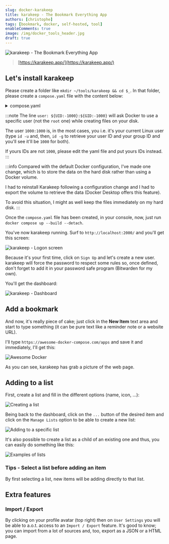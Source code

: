 ```yaml
---
slug: docker-karakeep
title: karakeep - The Bookmark Everything App
authors: [christophe]
tags: [bookmark, docker, self-hosted, tool]
enableComments: true
image: /img/docker_tools_header.jpg
draft: true
---
```

<!-- cspell:ignore karakeep,bitwarden -->

![karakeep - The Bookmark Everything App](/img/docker_tools_header.jpg)

> [https://karakeep.app/](https://karakeep.app/)

## Let's install karakeep

Please create a folder like `mkdir ~/tools/karakeep && cd $_`. In that folder, please create a `compose.yaml` file with the content below:

<details>

<summary>compose.yaml</summary>

<!-- cspell:disable -->
```yaml
name: tools

services:
  web:
    image: ghcr.io/karakeep-app/karakeep:${KARAKEEP_VERSION:-release}
    restart: unless-stopped
    volumes:
      - ./data:/data
    ports:
      - 2000:3000
    env_file:
      - .env
    user: ${UID:-1000}:${GID:-1000}
    environment:
      MEILI_ADDR: http://meilisearch:7700
      BROWSER_WEB_URL: http://chrome:9222
      DATA_DIR: /data

  chrome:
    image: gcr.io/zenika-hub/alpine-chrome:123
    restart: unless-stopped
    command:
      - --no-sandbox
      - --disable-gpu
      - --disable-dev-shm-usage
      - --remote-debugging-address=0.0.0.0
      - --remote-debugging-port=9222
      - --hide-scrollbars

  meilisearch:
    image: getmeili/meilisearch:v1.13.3
    restart: unless-stopped
    env_file:
      - .env
    environment:
      MEILI_NO_ANALYTICS: "true"
    volumes:
      - meilisearch:/meili_data

volumes:
  meilisearch:
```
<!-- cspell:enable -->

</details>

:::note
The line `user: ${UID:-1000}:${GID:-1000}` will ask Docker to use a specific user (not the `root` one) while creating files on your disk.

The user `1000:1000` is, in the most cases, you i.e. it's your current Linux user (type `id -u` and, then, `id -g` to retrieve your user ID and your group ID and you'll see it'll be `1000` for both).

If yours IDs are not `1000`, please edit the yaml file and put yours IDs instead.
:::

:::info
Compared with the default Docker configuration, I've made one change, which is to store the data on the hard disk rather than using a Docker volume.

I had to reinstall Karakeep following a configuration change and I had to export the volume to retrieve the data (Docker Desktop offers this feature).

To avoid this situation, I might as well keep the files immediately on my hard disk.
:::

Once the `compose.yaml` file has been created, in your console, now, just run `docker compose up --build --detach`.

You've now karakeep running. Surf to `http://localhost:2000/` and you'll get this screen:

![karakeep - Logon screen](./images/logon.png)

Because it's your first time, click on `Sign Up` and let's create a new user. karakeep will force the password to respect some rules so, once defined, don't forget to add it in your password safe program (Bitwarden for my own).

You'll get the dashboard:

![karakeep - Dashboard](./images/dashboard.png)

## Add a bookmark

And now, it's really piece of cake; just click in the **New Item** text area and start to type something (it can be pure text like a reminder note or a website URL).

I'll type `https://awesome-docker-compose.com/apps` and save it and immediately, I'll get this:

![Awesome Docker](./images/awesome_docker.png)

As you can see, karakeep has grab a picture of the web page.

## Adding to a list

First, create a list and fill in the different options (name, icon, ...):

![Creating a list](./images/adding_list_1.png)

Being back to the dashboard, click on the `...` button of the desired item and click on the `Manage Lists` option to be able to create a new list:

![Adding to a specific list](./images/adding_list_2.png)

It's also possible to create a list as a child of an existing one and thus, you can easily do something like this:

![Examples of lists](./images/lists.png)

### Tips - Select a list before adding an item

By first selecting a list, new items will be adding directly to that list.

## Extra features

### Import / Export 

By clicking on your profile avatar (top right) then on `User Settings` you will be able to a.o.t. access to an `Import / Export` feature. It's good to know; you can import from a lot of sources and, too, export as a JSON or a HTML page.
